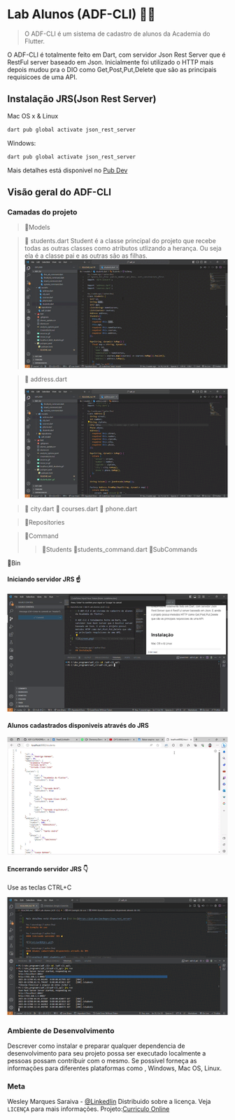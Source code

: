 # Lab Alunos (ADF-CLI) 👨‍🎓

> O ADF-CLI é um sistema de cadastro de alunos da Academia do Flutter.

O ADF-CLI é totalmente feito em Dart, com servidor Json Rest Server que é RestFul server baseado em Json. Inicialmente foi utilizado o HTTP mais depois mudou pra o DIO como Get,Post,Put,Delete que são as principais requisicoes de uma API.

## Instalação JRS(Json Rest Server)

Mac OS x & Linux

```sh
dart pub global activate json_rest_server
```

Windows:

```sh
dart pub global activate json_rest_server
```

Mais detalhes está disponivel no [Pub Dev](https://pub.dev/packages/json_rest_server)

## Visão geral do ADF-CLI

### Camadas do projeto

> 📁Models

> 📄 students.dart
> Student é a classe principal do projeto que recebe todas as outras classes como atributos utlizando a herança. Ou seja ela é a classe pai e as outras são as filhas.
> ![](students.dart%20.gif)

> 📄 address.dart
>
> ![](address.dart%20.gif)

> 📄 city.dart
> 📄 courses.dart
> 📄 phone.dart

> 📁Repositories

> 📁Command
>
> > 📁Students
> > 📄students_command.dart
> > 📁SubCommands

📁Bin

#### Iniciando servidor JRS ☝

![](iniciar%20jrs.gif)

#### Alunos cadastrados disponiveis através do JRS

![](localhost_8082_students.gif)

#### Encerrando servidor JRS 👇

Use as teclas CTRL+C

![](encerrar.gif)

### Ambiente de Desenvolvimento

Descrever como instalar e preparar qualquer dependencia de desenvolvimento para seu projeto possa ser executado localmente a pessoas possam contribuir com o mesmo. Se possivel forneça as informações para diferentes plataformas como , Windows, Mac OS, Linux.

<!-- ### Historico de Atualizações

- 0.2.1
  - CHANGE:Atulização dos docs(O codico não foi alterado)
- 0.2.0
  - CHANGE: Removida a função `setPadrao()`
  - ADD: Adicionado nova função `inicializar()`
- 0.1.1
  - FIX: Crash quando executava `escrever()` (Obrigado ao @Cotribuidor)
- 0.1.0
  - o primeiro lançamento estavel
  - CHANGE: Renomeado de `Projeto Curriculo Geek` para
    `Projeto Curriculo Online`
- 0.0.1
  - Projeto Inicial -->

### Meta

Wesley Marques Saraiva - [@Linkedlin](https://www.linkedin.com/in/wesley-marques-saraiva/)
Distribuido sobre a licença. Veja `LICENÇA` para mais informações.
Projeto:[Curriculo Online](https://wesley-saraiva.github.io/#home)
